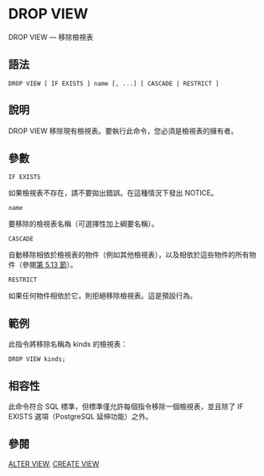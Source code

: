 # DROP VIEW

DROP VIEW — 移除檢視表

## 語法

```text
DROP VIEW [ IF EXISTS ] name [, ...] [ CASCADE | RESTRICT ]
```

## 說明

DROP VIEW 移除現有檢視表。要執行此命令，您必須是檢視表的擁有者。

## 參數

`IF EXISTS`

如果檢視表不存在，請不要拋出錯誤。在這種情況下發出 NOTICE。

_`name`_

要移除的檢視表名稱（可選擇性加上綱要名稱）。

`CASCADE`

自動移除相依於檢視表的物件（例如其他檢視表），以及相依於這些物件的所有物件（參閱[第 5.13 節](../../the-sql-language/ddl/dependency-tracking.md)）。

`RESTRICT`

如果任何物件相依於它，則拒絕移除檢視表。這是預設行為。

## 範例

此指令將移除名稱為 kinds 的檢視表：

```text
DROP VIEW kinds;
```

## 相容性

此命令符合 SQL 標準，但標準僅允許每個指令移除一個檢視表，並且除了 IF EXISTS 選項（PostgreSQL 延伸功能）之外。

## 參閱

[ALTER VIEW](alter-view.md), [CREATE VIEW](create-view.md)

